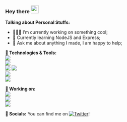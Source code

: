 
### Hey there <img src="https://media.giphy.com/media/hvRJCLFzcasrR4ia7z/giphy.gif" width="25px">

**Talking about Personal Stuffs:**
- 👨🏽‍💻 I’m currently working on something cool;
- 🌱 Currently learning NodeJS and Express; 
- 💬 Ask me about anything I made, I am happy to help;
<!-- Icons -->

[1.2]: http://i.imgur.com/wWzX9uB.png (twitter icon without padding)
[2.2]: https://cdn3.iconfinder.com/data/icons/2018-social-media-black-and-white-logos/1000/2018_social_media_popular_app_logo_reddit-16.png (Insta icon without padding)

<!-- Links to your social media accounts -->

[1]: https://twitter.com/MaantjeMol
[2]: https://www.reddit.com/user/maantjemol
**🔧 Technologies & Tools:**  
![](https://img.shields.io/badge/OS-Linux-informational?style=flat-square&logo=linux&logoColor=white&color=E95420)  
![](https://img.shields.io/badge/Editor-VS_Code-informational?style=flat-square&logo=visual-studio-code&logoColor=white&color=007ACC)  
![](https://img.shields.io/badge/Code-Python-informational?style=flat-square&logo=python&logoColor=white&color=3776AB)
![](https://img.shields.io/badge/Code-JavaScript-informational?style=flat-square&logo=javascript&logoColor=white&color=F7DF1E)  
![](https://img.shields.io/badge/Tools-Docker-informational?style=flat-square&logo=docker&logoColor=white&color=2496ED)  
![](https://img.shields.io/badge/Browser-Brave-informational?style=flat-square&logo=brave&logoColor=white&color=FB542B)  


**📙 Working on:**  
![](https://img.shields.io/badge/Programming-Node.js-informational?style=flat-square&logo=node-dot-js&logoColor=white&color=339933)  
![](https://img.shields.io/badge/Arduino-ESP--32-informational?style=flat-square&logo=node-dot-js&logoColor=white&color=8F0000)  
![](https://img.shields.io/badge/Python-Magister--API-informational?style=flat-square&logo=node-dot-js&logoColor=white&color=1f97f9)  


**👥 Socials:**
You can find me on [![Twitter][1.2]][1]!
